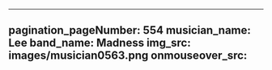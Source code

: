 ------
pagination_pageNumber: 554
musician_name: Lee
band_name: Madness
img_src: images/musician0563.png
onmouseover_src: 
------
